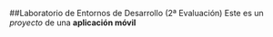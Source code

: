 ##Laboratorio de Entornos de Desarrollo (2ª Evaluación) 
Este es un _proyecto_ de una **aplicación móvil**
